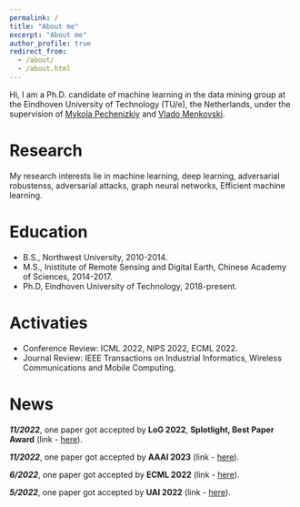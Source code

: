 ```yaml
---
permalink: /
title: "About me"
excerpt: "About me"
author_profile: true
redirect_from: 
  - /about/
  - /about.html
---
```



Hi, I am a Ph.D. candidate of machine learning in the data mining group at the Eindhoven University of Technology (TU/e), the
Netherlands, under the supervision of [Mykola Pechenizkiy](https://www.win.tue.nl/~mpechen/) and [Vlado Menkovski](https://www.tue.nl/en/research/researchers/vlado-menkovski/). 

# Research
My research interests lie in machine learning, deep learning, adversarial robustenss, adversarial attacks, graph neural networks, Efficient machine learning.

Education
======
* B.S., Northwest University, 2010-2014.
* M.S., Inistitute of Remote Sensing and Digital Earth, Chinese Academy of Sciences, 2014-2017.
* Ph.D, Eindhoven University of Technology, 2018-present.

Activaties
======
* Conference Review: ICML 2022, NIPS 2022, ECML 2022.
* Journal Review: IEEE Transactions on Industrial Informatics, Wireless Communications and Mobile Computing.

News
======
***11/2022***, one paper got accepted by **LoG 2022**, **Splotlight, Best Paper Award**  (link - [here]([https://arxiv.org/abs/2208.10842](https://openreview.net/forum?id=dF6aEW3_62O))). 

***11/2022***, one paper got accepted by **AAAI 2023** (link - [here](https://arxiv.org/abs/2208.10842)). 

***6/2022***, one paper got accepted by **ECML 2022** (link - [here](https://arxiv.org/abs/2104.07917)).

***5/2022***, one paper got accepted by **UAI 2022** (link - [here](https://openreview.net/forum?id=HeZlJPLoqgq)).
